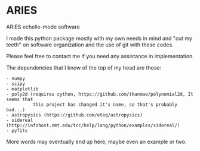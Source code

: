 ARIES
=====

ARIES echelle-mode software

I made this python package mostly with my own needs in mind and "cut my teeth"
on software organization and the use of git with these codes.

Please feel free to contact me if you need any assistance in implementation.

The dependencies that I know of the top of my head are these:

    - numpy
    - scipy
    - matplotlib
    - poly2d (requires cython, https://github.com/tkanmae/polynomial2d, It seems that
              this project has changed it's name, so that's probably bad...)
    - astropysics (https://github.com/eteq/astropysics)
    - sidereal (http://infohost.nmt.edu/tcc/help/lang/python/examples/sidereal/)
    - pyfits

More words may eventually end up here, maybe even an example or two.
